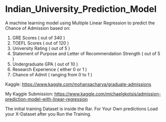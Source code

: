 # Indian_University_Prediction_Model
A machine learning model using Multiple Linear Regression to predict the Chance of Admission based on:

1. GRE Scores ( out of 340 ) 
2. TOEFL Scores ( out of 120 ) 
3. University Rating ( out of 5 ) 
4. Statement of Purpose and Letter of Recommendation Strength ( out of 5 ) 
5. Undergraduate GPA ( out of 10 ) 
6. Research Experience ( either 0 or 1 ) 
7. Chance of Admit ( ranging from 0 to 1 )


Kaggle:
https://www.kaggle.com/mohansacharya/graduate-admissions

My Kaggle Submission:
https://www.kaggle.com/michaelgkotsis/admission-prediction-model-with-linear-regression


The initial training Dataset is inside the Rar.
For Your Own predictions Load your X-Dataset after you Run the Training.


